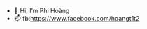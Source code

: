 - 👋 Hi, I’m Phi Hoàng
- 📫 fb:https://www.facebook.com/hoangt1t2

<!---
nphoang665/nphoang665 is a ✨ special ✨ repository because its `README.md` (this file) appears on your GitHub profile.
You can click the Preview link to take a look at your changes.
--->
